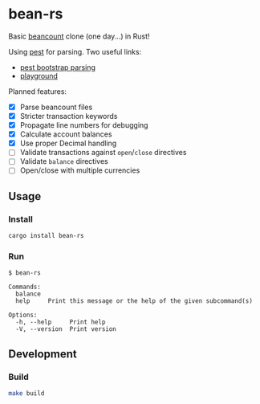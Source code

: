 # bean-rs

Basic [beancount](https://github.com/beancount/beancount) clone (one day...) in Rust!

Using [pest](https://pest.rs/) for parsing. Two useful links:
- [pest bootstrap parsing](https://github.com/pest-parser/pest/tree/master/meta/src)
- [playground](https://pest.rs/#editor)

Planned features:
- [x] Parse beancount files
- [x] Stricter transaction keywords
- [x] Propagate line numbers for debugging
- [x] Calculate account balances
- [x] Use proper Decimal handling
- [ ] Validate transactions against `open`/`close` directives
- [ ] Validate `balance` directives
- [ ] Open/close with multiple currencies

## Usage
### Install
```bash
cargo install bean-rs
```

### Run
```
$ bean-rs

Commands:
  balance
  help     Print this message or the help of the given subcommand(s)

Options:
  -h, --help     Print help
  -V, --version  Print version
```

## Development
### Build
```bash
make build
```

